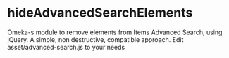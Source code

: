 # hideAdvancedSearchElements

Omeka-s module to remove elements from Items Advanced Search, using jQuery.
A simple, non destructive, compatible approach.
Edit asset/advanced-search.js to your needs